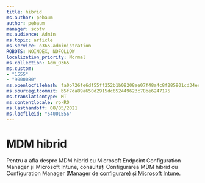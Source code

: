 ```yaml
---
title: hibrid
ms.author: pebaum
author: pebaum
manager: scotv
ms.audience: Admin
ms.topic: article
ms.service: o365-administration
ROBOTS: NOINDEX, NOFOLLOW
localization_priority: Normal
ms.collection: Adm_O365
ms.custom:
- "1555"
- "9000080"
ms.openlocfilehash: fa0b726fe6df55ff252b1b09208ae07f48a4c8f285901cd34ee356fd842b0507
ms.sourcegitcommit: b5f7da89a650d2915dc652449623c78be6247175
ms.translationtype: MT
ms.contentlocale: ro-RO
ms.lasthandoff: 08/05/2021
ms.locfileid: "54001556"
---
```

# <a name="hybrid-mdm"></a>MDM hibrid

Pentru a afla despre MDM hibrid cu Microsoft Endpoint Configuration Manager și Microsoft Intune, consultați Configurarea MDM hibrid cu Configuration Manager (Manager de [configurare) și Microsoft Intune](https://docs.microsoft.com/configmgr/mdm/deploy-use/setup-hybrid-mdm).
